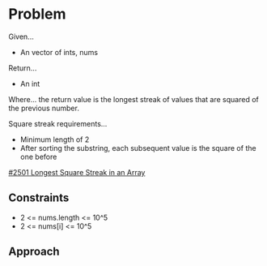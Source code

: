 
# Problem
Given...
- An vector of ints, nums

Return...
- An int

Where...
the return value is the longest streak of values that are squared of the
previous number.

Square streak requirements...
- Minimum length of 2
- After sorting the substring, each subsequent value is the square of the one
before

[#2501 Longest Square Streak in an Array](https://leetcode.com/problems/longest-square-streak-in-an-array/description/?envType=daily-question&envId=2024-10-28)

## Constraints
- 2 <= nums.length <= 10^5
- 2 <= nums\[i] <= 10^5

## Approach

